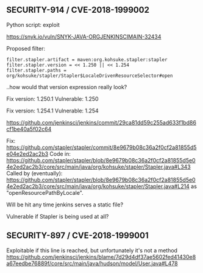 ## SECURITY-914 / CVE-2018-1999002

Python script: exploit

https://snyk.io/vuln/SNYK-JAVA-ORGJENKINSCIMAIN-32434

Proposed filter:

```
filter.stapler.artifact = maven:org.kohsuke.stapler:stapler
filter.stapler.version = << 1.250 || << 1.254
filter.stapler.paths = org/kohsuke/stapler/Stapler$LocaleDrivenResourceSelector#open
```

..how would that version expression really look?

Fix version: 1.250.1
Vulnerable: 1.250

Fix version: 1.254.1
Vulnerable: 1.254


https://github.com/jenkinsci/jenkins/commit/29ca81dd59c255ad633f1bd86cf1be40a5f02c64

Fix: https://github.com/stapler/stapler/commit/8e9679b08c36a2f0cf2a81855d5e04e2ed2ac2b3
Code in: https://github.com/stapler/stapler/blob/8e9679b08c36a2f0cf2a81855d5e04e2ed2ac2b3/core/src/main/java/org/kohsuke/stapler/Stapler.java#L343
Called by (eventually): https://github.com/stapler/stapler/blob/8e9679b08c36a2f0cf2a81855d5e04e2ed2ac2b3/core/src/main/java/org/kohsuke/stapler/Stapler.java#L214 as "openResourcePathByLocale".

Will be hit any time jenkins serves a static file?

Vulnerable if Stapler is being used at all?



## SECURITY-897 / CVE-2018-1999001

Exploitable if this line is reached, but unfortunately it's not a method
https://github.com/jenkinsci/jenkins/blame/7d29d4df37ae5602fed41430e8a67eedbe76889f/core/src/main/java/hudson/model/User.java#L478


